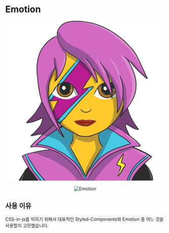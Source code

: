 # Emotion

![Emotion_Logo](https://raw.githubusercontent.com/emotion-js/emotion/main/emotion.png)

<center>

![Emotion](https://img.shields.io/badge/Emotion-1.1.1-hotpink.svg?style=flat&logo=Emotion&logoColor=white)

</center>

## 사용 이유

CSS-in-js를 익히기 위해서 대표적인 Styled-Components와 Emotion 중 어느 것을 사용할지 고민했습니다.
